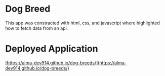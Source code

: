 # Dog Breed
   This app was constracted with html, css, and javascript where highlighted how to fetch data from an api. 

# Deployed Application
[https://alma-dev914.github.io/dog-breeds/](https://alma-dev914.github.io/dog-breeds/)

